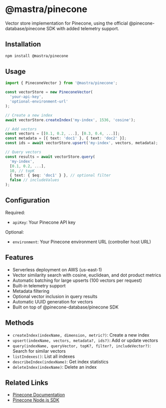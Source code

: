# @mastra/pinecone

Vector store implementation for Pinecone, using the official @pinecone-database/pinecone SDK with added telemetry support.

## Installation

```bash
npm install @mastra/pinecone
```

## Usage

```typescript
import { PineconeVector } from '@mastra/pinecone';

const vectorStore = new PineconeVector(
  'your-api-key',
  'optional-environment-url'
);

// Create a new index
await vectorStore.createIndex('my-index', 1536, 'cosine');

// Add vectors
const vectors = [[0.1, 0.2, ...], [0.3, 0.4, ...]];
const metadata = [{ text: 'doc1' }, { text: 'doc2' }];
const ids = await vectorStore.upsert('my-index', vectors, metadata);

// Query vectors
const results = await vectorStore.query(
  'my-index',
  [0.1, 0.2, ...],
  10, // topK
  { text: { $eq: 'doc1' } }, // optional filter
  false // includeValues
);
```

## Configuration

Required:

- `apiKey`: Your Pinecone API key

Optional:

- `environment`: Your Pinecone environment URL (controller host URL)

## Features

- Serverless deployment on AWS (us-east-1)
- Vector similarity search with cosine, euclidean, and dot product metrics
- Automatic batching for large upserts (100 vectors per request)
- Built-in telemetry support
- Metadata filtering
- Optional vector inclusion in query results
- Automatic UUID generation for vectors
- Built on top of @pinecone-database/pinecone SDK

## Methods

- `createIndex(indexName, dimension, metric?)`: Create a new index
- `upsert(indexName, vectors, metadata?, ids?)`: Add or update vectors
- `query(indexName, queryVector, topK?, filter?, includeVector?)`: Search for similar vectors
- `listIndexes()`: List all indexes
- `describeIndex(indexName)`: Get index statistics
- `deleteIndex(indexName)`: Delete an index

## Related Links

- [Pinecone Documentation](https://docs.pinecone.io/)
- [Pinecone Node.js SDK](https://github.com/pinecone-io/pinecone-ts-client)
